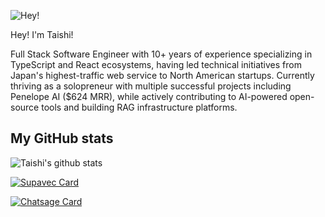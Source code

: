 ![Hey!](https://github.com/user-attachments/assets/32ecc4c0-43dd-422f-8bde-10666786fcc9)

Hey! I'm Taishi!

Full Stack Software Engineer with 10+ years of experience specializing in TypeScript and React ecosystems,
having led technical initiatives from Japan's highest-traffic web service to North American startups. Currently
thriving as a solopreneur with multiple successful projects including Penelope AI ($624 MRR), while actively
contributing to AI-powered open-source tools and building RAG infrastructure platforms.

## My GitHub stats

![Taishi's github stats](https://github-readme-stats.vercel.app/api?username=taishikato&count_private=true&show_icons=true&theme=radical)

[![Supavec Card](https://github-readme-stats.vercel.app/api/pin/?username=taishikato&repo=supavec&theme=radical)](https://github.com/taishikato?tab=repositories)

[![Chatsage Card](https://github-readme-stats.vercel.app/api/pin/?username=taishikato&repo=chatsage&theme=radical&a=a)](https://github.com/taishikato/portfolio)

<!--
**taishikato/taishikato** is a ✨ _special_ ✨ repository because its `README.md` (this file) appears on your GitHub profile.

Here are some ideas to get you started:

- 🔭 I’m currently working on ...
- 🌱 I’m currently learning ...
- 👯 I’m looking to collaborate on ...
- 🤔 I’m looking for help with ...
- 💬 Ask me about ...
- 📫 How to reach me: ...
- 😄 Pronouns: ...
- ⚡ Fun fact: ...
-->

